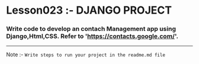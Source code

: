 # Lesson023 :- DJANGO PROJECT

### Write code to develop an contach Management app using Django,Html,CSS. Refer to 'https://contacts.google.com/'.


--------------
Note :-
`Write steps to run your project in the readme.md file`